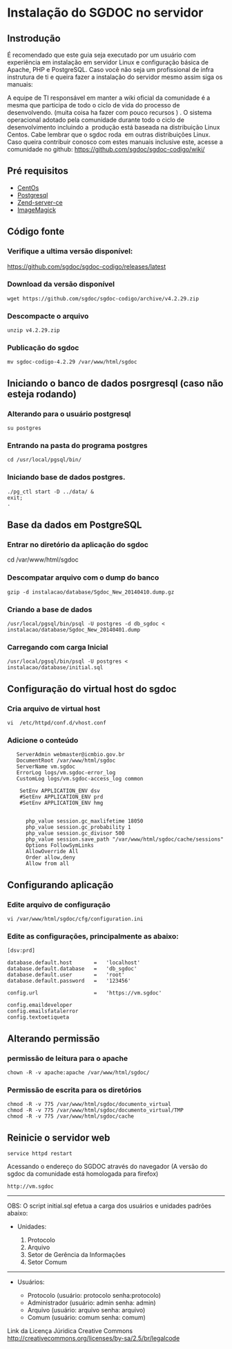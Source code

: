 Instalação do SGDOC no servidor
===============================================

Instrodução
-----------

É recomendado que este guia seja executado por um usu&aacute;rio com experi&ecirc;ncia em instala&ccedil;ão em servidor Linux e configura&ccedil;ão b&aacute;sica de Apache, PHP e PostgreSQL.  Caso voc&ecirc; n&atilde;o seja um profissional de infra instrutura de ti e queira fazer a instala&ccedil;ão do servidor mesmo assim siga os manuais:

A equipe de TI respons&aacute;vel em manter a wiki oficial da comunidade é a mesma que participa de todo o ciclo de vida do processo de desenvolvendo. (muita coisa ha fazer com pouco recursos ) .  O sistema  operacional adotado pela comunidade durante todo o ciclo de desenvolvimento incluindo a&nbsp; produ&ccedil;ão est&aacute; baseada na distribui&ccedil;ão Linux Centos. Cabe lembrar que o sgdoc roda&nbsp; em outras distribui&ccedil;ões Linux. Caso queira contribuir conosco com estes manuais inclusive este, acesse a  comunidade no github: https://github.com/sgdoc/sgdoc-codigo/wiki/

Pré requisitos
--------------

-   [CentOs](https://github.com/sgdoc/sgdoc-infra/wiki/CentOs-6.4)
-   [Postgresql](https://github.com/sgdoc/sgdoc-infra/wiki/Postgresql)
-   [Zend-server-ce](https://github.com/sgdoc/sgdoc-infra/wiki/Zend-server-ce)
-   [ImageMagick](https://github.com/sgdoc/sgdoc-infra/wiki/ImageMagick)

Código fonte
------------

### Verifique a ultima versão disponível:

https://github.com/sgdoc/sgdoc-codigo/releases/latest

### Download da versão disponível 

    wget https://github.com/sgdoc/sgdoc-codigo/archive/v4.2.29.zip

### Descompacte o arquivo

    unzip v4.2.29.zip

### Publicação do sgdoc

    mv sgdoc-codigo-4.2.29 /var/www/html/sgdoc


Iniciando o banco de dados posrgresql (caso não esteja rodando)
-------------------------------------------

### Alterando para o usuário postgresql

    su postgres

### Entrando na pasta do programa postgres

    cd /usr/local/pgsql/bin/

### Iniciando base de dados postgres.

    ./pg_ctl start -D ../data/ &
    exit;
    .

Base da dados em PostgreSQL
---------------------------

### Entrar no diretório da aplicação do sgdoc

   cd /var/www/html/sgdoc

### Descompatar arquivo com o dump do banco 

    gzip -d instalacao/database/Sgdoc_New_20140410.dump.gz

### Criando a base de dados

    /usr/local/pgsql/bin/psql -U postgres -d db_sgdoc < instalacao/database/Sgdoc_New_20140401.dump

### Carregando com carga Inicial

    /usr/local/pgsql/bin/psql -U postgres < instalacao/database/initial.sql
    
Configuração do virtual host do sgdoc
------------------------------------

### Cria arquivo de virtual host

    vi  /etc/httpd/conf.d/vhost.conf

### Adicione o conteúdo

       ServerAdmin webmaster@icmbio.gov.br
       DocumentRoot /var/www/html/sgdoc
       ServerName vm.sgdoc
       ErrorLog logs/vm.sgdoc-error_log
       CustomLog logs/vm.sgdoc-access_log common

        SetEnv APPLICATION_ENV dsv
        #SetEnv APPLICATION_ENV prd
        #SetEnv APPLICATION_ENV hmg

       
          php_value session.gc_maxlifetime 18050
          php_value session.gc_probability 1
          php_value session.gc_divisor 500
          php_value session.save_path "/var/www/html/sgdoc/cache/sessions"
          Options FollowSymLinks
          AllowOverride All
          Order allow,deny
          Allow from all
       

Configurando aplicação
----------------------

### Edite arquivo de configuração

    vi /var/www/html/sgdoc/cfg/configuration.ini

### Edite as configurações, principalmente as abaixo:


    [dsv:prd]

    database.default.host       =   'localhost'
    database.default.database   =   'db_sgdoc'
    database.default.user       =   'root'
    database.default.password   =   '123456'

    config.url                  =   'https://vm.sgdoc'

    config.emaildeveloper
    config.emailsfatalerror
    config.textoetiqueta 

Alterando permissão
-------------------

### permissão de leitura para o apache

    chown -R -v apache:apache /var/www/html/sgdoc/

### Permissão de escrita para os diretórios

    chmod -R -v 775 /var/www/html/sgdoc/documento_virtual
    chmod -R -v 775 /var/www/html/sgdoc/documento_virtual/TMP
    chmod -R -v 775 /var/www/html/sgdoc/cache 

Reinicie o servidor web
-----------------------

    service httpd restart

Acessando o endereço do SGDOC através do navegador (A versão do sgdoc da comunidade está homologada para firefox)

    http://vm.sgdoc

***


OBS: O script initial.sql efetua a carga dos usuários e unidades padrões abaixo:

* Unidades:

    1. Protocolo
    1. Arquivo
    1. Setor de Gerência da Informações
    1. Setor Comum

***
- Usuários:

    * Protocolo (usuário: protocolo senha:protocolo)
    * Administrador (usuário: admin senha: admin)
    * Arquivo (usuário: arquivo senha: arquivo)
    * Comum (usuário: comum senha: comum)

Link da Licença Júridica Creative Commons\
http://creativecommons.org/licenses/by-sa/2.5/br/legalcode
